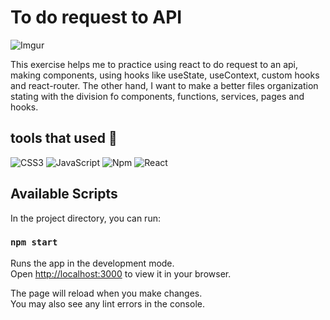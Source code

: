 # To do request to API 
![Imgur](https://i.imgur.com/BxH4arm.png)

This exercise helps me to practice using react to do request to an api, making components, using hooks like useState, useContext, custom hooks and react-router. The other hand, I want to make a better files organization stating with the division fo components, functions, services, pages and hooks.

## tools that used :toolbox:
![CSS3](https://img.shields.io/badge/-CSS3-%231572B6?style=flat-square&logo=css3)
![JavaScript](https://img.shields.io/badge/-JavaScript-000000?style=flat&logo=javascript)
![Npm](https://img.shields.io/badge/-npm-CB3837?style=flat-square&logo=npm)
![React](https://img.shields.io/badge/-React-222222?style=flat&logo=React&logoColor=61DAFB)

## Available Scripts

In the project directory, you can run:

### `npm start`

Runs the app in the development mode.\
Open [http://localhost:3000](http://localhost:3000) to view it in your browser.

The page will reload when you make changes.\
You may also see any lint errors in the console.

